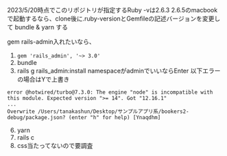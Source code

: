 2023/5/20時点でこのリポジトリが指定するRuby -vは2.6.3
2.6.5のmacbookで起動するなら、clone後に.ruby-versionとGemfileの記述バージョンを変更して bundle & yarn する

gem rails-admin入れたいなら、
1. `gem 'rails_admin', '~> 3.0'` 
2. bundle
3. rails g rails_admin:install namespaceがadminでいいならEnter
以下エラーの場合はYで上書き
```
error @hotwired/turbo@7.3.0: The engine "node" is incompatible with this module. Expected version ">= 14". Got "12.16.1"
...
Overwrite /Users/tanakashun/Desktop/サンプルアプリ系/bookers2-debug/package.json? (enter "h" for help) [Ynaqdhm]
```

6. yarn
7. rails c
8. css当たってないので要調査
